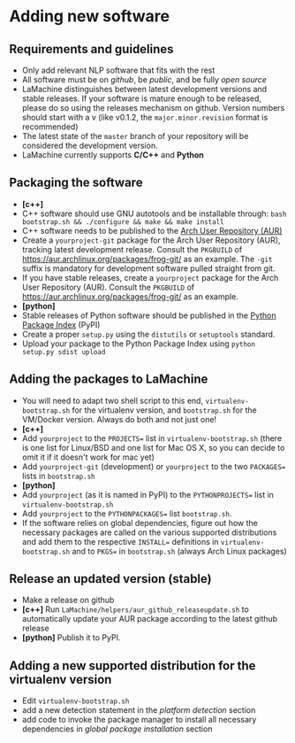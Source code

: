 
Adding new software
==========================

Requirements and guidelines
---------------------------------------------------------

* Only add relevant NLP software that fits with the rest
* All software must be on *github*, be *public*, and be fully *open source*
* LaMachine distinguishes between latest development versions and stable
  releases. If your software is mature enough to be released, please do so
  using the releases mechanism on github. Version numbers should start with a v
  (like v0.1.2, the ``major.minor.revision`` format is recommended)
* The latest state of the ``master`` branch of your repository will be considered the development version.
* LaMachine currently supports **C/C++** and **Python**


Packaging the software
---------------------------

* **[c++]** 
 * C++ software should use GNU autotools and be installable through: ``bash bootstrap.sh && ./configure && make && make install``
 * C++ software needs to be published to the [Arch User Repository (AUR)](https://aur.archlinux.org)
  * Create a ``yourproject-git`` package for the Arch User Repository (AUR),
    tracking latest development release. Consult the ``PKGBUILD`` of https://aur.archlinux.org/packages/frog-git/  as an example. The ``-git`` suffix is mandatory for development software pulled straight from git.
  * If you have stable releases, create a ``yourproject`` package for the Arch User Repository (AUR). 
    Consult the ``PKGBUILD`` of https://aur.archlinux.org/packages/frog-git/  as an example.
* **[python]**
 * Stable releases of Python software should be published in the [Python Package Index](https://pypi.python.org) (PyPI)
  * Create a proper ``setup.py`` using the ``distutils`` or ``setuptools`` standard.
  * Upload your package to the Python Package Index using ``python setup.py sdist upload``

Adding the packages to LaMachine
------------------------------------

* You will need to adapt two shell script to this end, ``virtualenv-bootstrap.sh`` for the virtualenv version, and ``bootstrap.sh`` for the VM/Docker version. Always do both and not just one!
* **[c++]** 
 * Add ``yourproject`` to the ``PROJECTS=`` list in ``virtualenv-bootstrap.sh`` (there is one list for Linux/BSD and one list for Mac OS X, so you can decide to omit it if it doesn't work for mac yet)
 * Add ``yourproject-git`` (development) or ``yourproject`` to the two ``PACKAGES=`` lists in ``bootstrap.sh``
* **[python]**
 * Add ``yourproject`` (as it is named in PyPI) to the ``PYTHONPROJECTS=`` list in ``virtualenv-bootstrap.sh`` 
 * Add ``yourproject`` to the ``PYTHONPACKAGES=`` list  ``bootstrap.sh``.
* If the software relies on global dependencies, figure out how the necessary
  packages are called on the various supported distributions and add them to
  the respective ``INSTALL=`` definitions in ``virtualenv-bootstrap.sh`` and
  to ``PKGS=`` in ``bootstrap.sh`` (always  Arch Linux packages)

Release an updated version (stable)
-------------------------------------

* Make a release on github
* **[c++]** Run ``LaMachine/helpers/aur_github_releaseupdate.sh`` to
  automatically update your AUR package according to the latest github release
* **[python]** Publish it to PyPI.


Adding a new supported distribution for the virtualenv version
-------------------------------------------------------------------

* Edit ``virtualenv-bootstrap.sh``
 * add a new detection statement in the *platform detection* section
 * add code to invoke the package manager to install all necessary  dependencies in  *global package installation* section

